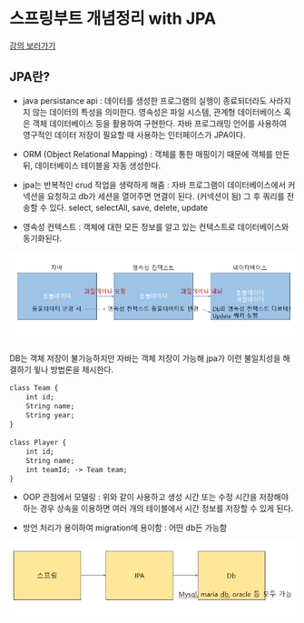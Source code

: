 # 스프링부트 개념정리 with JPA

[강의 보러가기](https://youtu.be/XBG6CUtVCIg?si=yF1N7MYalzhut8RY)

## JPA란?
- java persistance api : 데이터를 생성한 프로그램의 실행이 종료되더라도 사라지지 않는 데이터의 특성을 의미한다. 영속성은 파일 시스템, 관계형 데이터베이스 혹은 객체 데이터베이스 등을 활용하여 구현한다. 자바 프로그래밍 언어를 사용하여 영구적인 데이터 저장이 필요할 때 사용하는 인터페이스가 JPA이다. 

- ORM (Object Relational Mapping) : 객체를 통한 매핑이기 때문에 객체를 만든 뒤, 데이터베이스 테이블을 자동 생성한다. 

- jpa는 반복적인 crud 작업을 생략하게 해줌 : 자바 프로그램이 데이터베이스에서 커넥션을 요청하고 db가 세션을 열어주면 연결이 된다. (커넥션이 됨) 그 후 쿼리를 전송할 수 있다. select, selectAll, save, delete, update 

- 영속성 컨텍스트 : 객체에 대한 모든 정보를 알고 있는 컨텍스트로 데이터베이스와 동기화된다. 
<p align="center"><img src="./image/image4.png"></p>

DB는 객체 저장이 불가능하지만 자바는 객체 저장이 가능해 jpa가 이런 불일치성을 해결하기 윟나 방법론을 제시한다. 

    class Team {
        int id;
        String name;
        String year;
    }

    class Player {
        int id;
        String name;
        int teamId; -> Team team;
    }

- OOP 관점에서 모델링 : 위와 같이 사용하고 생성 시간 또는 수정 시간을 저장해야하는 경우 상속을 이용하면 여러 개의 테이블에서 시간 정보를 저장할 수 있게 된다. 

- 방언 처리가 용이하여 migration에 용이함 : 어떤 db든 가능함
<p align="center"><img src="./image/image5.png"></p>